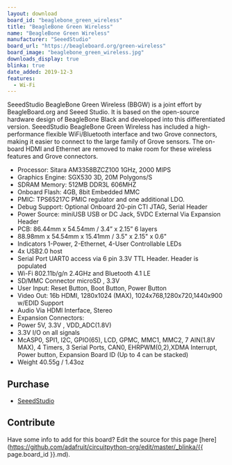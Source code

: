 ```yaml
---
layout: download
board_id: "beaglebone_green_wireless"
title: "BeagleBone Green Wireless"
name: "BeagleBone Green Wireless"
manufacturer: "SeeedStudio"
board_url: "https://beagleboard.org/green-wireless"
board_image: "beaglebone_green_wireless.jpg"
downloads_display: true
blinka: true
date_added: 2019-12-3
features:
  - Wi-Fi
---
```


SeeedStudio BeagleBone Green Wireless (BBGW) is a joint effort by BeagleBoard.org and Seeed Studio. It is based on the open-source hardware design of BeagleBone Black and developed into this differentiated version. SeeedStudio BeagleBone Green Wireless has included a high-performance flexible WiFi/Bluetooth interface and two Grove connectors, making it easier to connect to the large family of Grove sensors. The on-board HDMI and Ethernet are removed to make room for these wireless features and Grove connectors.

- Processor: Sitara AM3358BZCZ100 1GHz, 2000 MIPS
- Graphics Engine: SGX530 3D, 20M Polygons/S
- SDRAM Memory: 512MB DDR3L 606MHZ
- Onboard Flash: 4GB, 8bit Embedded MMC
- PMIC: TPS65217C PMIC regulator and one additional LDO.
- Debug Support: Optional Onboard 20-pin CTI JTAG, Serial Header
- Power Source: miniUSB USB or DC Jack, 5VDC External Via Expansion Header
- PCB: 86.44mm x 54.54mm / 3.4” x 2.15” 6 layers
- 88.98mm x 54.54mm x 15.41mm / 3.5" x 2.15" x 0.6"
- Indicators 1-Power, 2-Ethernet, 4-User Controllable LEDs
- 4x USB2.0 host
- Serial Port UART0 access via 6 pin 3.3V TTL Header. Header is populated
- Wi-Fi 802.11b/g/n 2.4GHz and Bluetooth 4.1 LE
- SD/MMC Connector microSD , 3.3V
- User Input: Reset Button, Boot Button, Power Button
- Video Out: 16b HDMI, 1280x1024 (MAX), 1024x768,1280x720,1440x900 w/EDID Support
- Audio Via HDMI Interface, Stereo
- Expansion Connectors:
- Power 5V, 3.3V , VDD_ADC(1.8V)
- 3.3V I/O on all signals
- McASP0, SPI1, I2C, GPIO(65), LCD, GPMC, MMC1, MMC2, 7 AIN(1.8V MAX), 4 Timers, 3 Serial Ports, CAN0, EHRPWM(0,2),XDMA Interrupt, Power button, Expansion Board ID (Up to 4 can be stacked)
- Weight 40.55g / 1.43oz

## Purchase
* [SeeedStudio](https://www.seeedstudio.com/BeagleBone-Green-Wireless-Development-Board-TI-AM335x-WiFi-BT.html)

## Contribute

Have some info to add for this board? Edit the source for this page [here](https://github.com/adafruit/circuitpython-org/edit/master/_blinka/{{ page.board_id }}.md).
